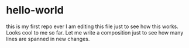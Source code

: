 # hello-world
this is my first repo ever
I am editing this file just to see how this works.
Looks cool to me so far.
Let me write a composition just to see how many lines are spanned in new changes.
